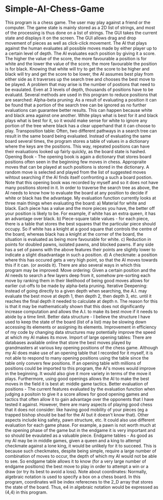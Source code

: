 # Simple-AI-Chess-Game
This program is a chess game. The user may play against a friend or the computer.  The game state is mainly stored as a 2D list of strings, and most of the processing is thus done on a list of strings.  The GUI takes the current state and displays it on the screen. The GUI allows drag and drop movement of pieces as well as click-click movement.  The AI that plays against the human evaluates all possible moves made by either player up to a certain level of depth. The AI evaluates each position by giving it a score. The higher the value of the score, the more favourable a position is for white and the lower the value of the score, the more favourable the position is for black. Knowing that white will try to get the score to be higher and black will try and get the score to be lower, the AI assumes best play from either side as it traverses up the search tree and chooses the best move to be played. A problem that may arise is the number of postions that need to be evaulated. Even at 3 levels of depth, thousands of positions have to be evaluatd. Several methods are used in this program to reduce positions that are searched:  Alpha-beta pruning: As a result of evaluating a position it can be found that a portion of the search tree can be ignored as no further evaluations can guarantee better results. This can happen because white and black area against one another. White plays what is best for it and black plays what is best for it, so it would make sense for white to ignore any portion of the tree where black has a clear upperhand that it can choose to play. Transposition table: Often, two different pathways in a search tree can result in the same board being evaluated. Instead of evaluating the same board several times, the program stores a table of values in a dictionary where the keys are the positions. This way, repeated positions can have their evaluations looked up fairly quickly, as the board state is hashed. Opening Book - The opening book is again a dictionary that stores board positions often seen in the beginning few moves in chess. Appropraite moves that can be played at such positions is stored in the dictionary. A random move is selected and played from the list of suggested moves wihtout searching if the AI finds itself confronting a such a board postion. Note that this opening book was recorded by myself and so it does not have many positions stored in it. In order to traverse the search tree as above, the AI needs to know how to evaluate the board at any position to decide if white or black has the advantage. My evaluation function currently looks at three main things when evaluating the board: a) Material for white and black. Each piece has a value and the more pieces you have, the better off your position is likely to be. For example, if white has an extra queen, it has an advantage over black. b) Piece-square table values - for each piece, there is a table that stores the best squares that the particular piece should occupy. So if white has a knight at a good square that controls the centre of the board, whereas black has a knight at the corner of the board, the situation is evaluated as being more favourable for white. c) Reduction in points for doubled pawns, isolated pawns, and blocked pawns. If any side has a set of pawns with the above features their points are slightly lower to indicate a slight disadvantage in such a position. d) A checkmate: a position where this has occured gets a very high point, so that the AI moves towards this if it can. (or avoids it).  There are also several ways in which this program may be improved:  Move ordering: Given a certain position and the AI needs to search a few layers deep from it, somehow pre-sorting each move by ranking them in their likelihood of being good moves allows for earlier cut-offs to be made by alpha-beta pruning. Iterative Deepening: Instead of going directly to a given depth when searching, the A.I. may evaluate the best move at depth 1, then depth 2, then depth 3, etc. until it reaches the final depth it needed to calculate at depth n. The reason for this is that it may be mathematically shown that this does not dignificantly increase computation and allows the A.I. to make its best move if it needs to abide by a time limit. Better data structure - I believe the structure I have used to keep the state of the board (list of a list) may be slowing down accessing its elements or assigning its elements. Improvement in efficiency of my code by changing data structures may potentially improve the speed at which my AI makes its move. Import of large opening tables: There are databases available online that store the best moves played by grandmasters at various key opening positions of the chess game. Although my AI does make use of an opening table that I recorded for it myself, it is not able to respond to many opening positions using the table since the table only convers few positions. If an opening table with millions of positions could be imported to this program, the AI's moves would improve in the beginning. It would also give it more variety in terms of the move it plays. Furthermore, using good openings allows the AI to make the best moves in the field it is best at: middle game tactics. Better evaluation of positions - The current features evaluated by the evaluation function when judging a positoin to give it a score allows for good opening games and tactics that often allow it to gain advantage over the opponents that I have tested it against. However, there are many aspects of playing good chess that it does not consider: like having good mobility of your pieces (eg a trapped bishop should be bad for the AI but it doesn't know that). Other aspects include king safety, pawn structure, etc. It could also use different evaluation for each game phase. For example, a pawn is not worth much at the opening phase of the game but in the endgame it is very important and so should be evaulated as a valuable piece. Endgame tables - As good as my AI may be in middle games, given a queen and a king to attempt checkmate against a lone king, it would be unlikely for it to succeed. This is because such checkmates, despite being simple, require a large number of combination of moves to occur, the depth of which my AI would not be able to see. So endgame table allows it to know (for a very large number of endgame positions) the best move to play in order to attempt a win or a draw (or try its best to avoid a loss). Note about coordinates: Normally, algebraic notation is used to specify a box on a chess board. In this program, coordinates will be index referecnes to the 2_D array that stores the state of the board. Thus, e4 in algebraic notation would be expressed as (4,4) in this program.
